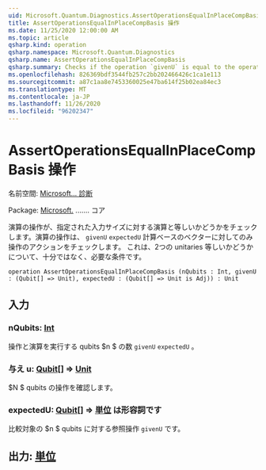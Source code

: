```yaml
---
uid: Microsoft.Quantum.Diagnostics.AssertOperationsEqualInPlaceCompBasis
title: AssertOperationsEqualInPlaceCompBasis 操作
ms.date: 11/25/2020 12:00:00 AM
ms.topic: article
qsharp.kind: operation
qsharp.namespace: Microsoft.Quantum.Diagnostics
qsharp.name: AssertOperationsEqualInPlaceCompBasis
qsharp.summary: Checks if the operation `givenU` is equal to the operation `expectedU` on the given input size  by checking the action of the operations only on the vectors from the computational basis. This is a necessary, but not sufficient, condition for the equality of two unitaries.
ms.openlocfilehash: 826369bdf3544fb257c2bb202466426c1ca1e113
ms.sourcegitcommit: a87c1aa8e7453360025e47ba614f25b02ea84ec3
ms.translationtype: MT
ms.contentlocale: ja-JP
ms.lasthandoff: 11/26/2020
ms.locfileid: "96202347"
---
```

# <a name="assertoperationsequalinplacecompbasis-operation"></a>AssertOperationsEqualInPlaceCompBasis 操作

名前空間: [Microsoft... 診断](xref:Microsoft.Quantum.Diagnostics)

Package: [Microsoft.](https://nuget.org/packages/Microsoft.Quantum.QSharp.Core) ....... コア


演算の操作が、指定された入力サイズに対する演算と等しいかどうかをチェックします。演算の操作は、 `givenU` `expectedU` 計算ベースのベクターに対してのみ操作のアクションをチェックします。
これは、2つの unitaries 等しいかどうかについて、十分ではなく、必要な条件です。

```qsharp
operation AssertOperationsEqualInPlaceCompBasis (nQubits : Int, givenU : (Qubit[] => Unit), expectedU : (Qubit[] => Unit is Adj)) : Unit
```


## <a name="input"></a>入力

### <a name="nqubits--int"></a>nQubits: [Int](xref:microsoft.quantum.lang-ref.int)

操作と演算を実行する qubits $n $ の数 `givenU` `expectedU` 。


### <a name="givenu--qubit--unit"></a>与え u: [Qubit](xref:microsoft.quantum.lang-ref.qubit)[] => [Unit](xref:microsoft.quantum.lang-ref.unit) 

$N $ qubits の操作を確認します。


### <a name="expectedu--qubit--unit--is-adj"></a>expectedU: [Qubit](xref:microsoft.quantum.lang-ref.qubit)[] => [単位](xref:microsoft.quantum.lang-ref.unit)  は形容詞です

比較対象の $n $ qubits に対する参照操作 `givenU` です。



## <a name="output--unit"></a>出力: [単位](xref:microsoft.quantum.lang-ref.unit)


